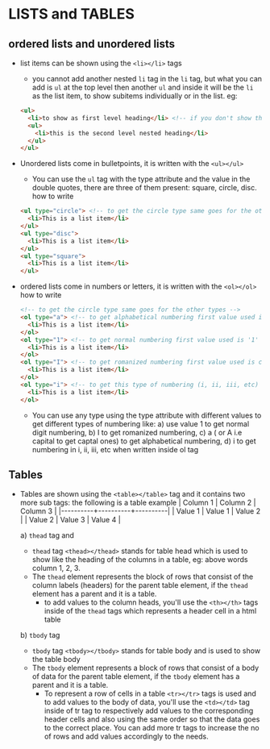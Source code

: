 # LISTS and TABLES

## ordered lists and unordered lists

- list items can be shown using the `<li></li>` tags
  - you cannot add another nested `li` tag in the `li` tag, but what you can add is `ul` at the top level then another `ul` and inside it will be the `li` as the list item, to show subitems individually or in the list.
  eg:

  ``` html
  <ul>
    <li>to show as first level heading</li> <!-- if you don't show this line then it will become the same as the other list items if there are any above -->
    <ul>
      <li>this is the second level nested heading</li>
    </ul>
  </ul>
  ```

- Unordered lists come in bulletpoints, it is written with the `<ul></ul>`
  - You can use the `ul` tag with the type attribute and the value in the double quotes, there are three of them present: square, circle, disc.
  how to write

  ``` html
  <ul type="circle"> <!-- to get the circle type same goes for the other types -->
    <li>This is a list item</li>
  </ul>
  <ul type="disc">
    <li>This is a list item</li>
  </ul>
  <ul type="square">
    <li>This is a list item</li>
  </ul>
  ```

- ordered lists come in numbers or letters, it is written with the `<ol></ol>`
how to write

  ``` html
  <!-- to get the circle type same goes for the other types -->
  <ol type="a"> <!-- to get alphabetical numbering first value used is 'a' rest are adjusted auto -->
    <li>This is a list item</li>
  </ol>
  <ol type="1"> <!-- to get normal numbering first value used is '1' rest are adjusted auto -->
    <li>This is a list item</li>
  </ol>
  <ol type="I"> <!-- to get romanized numbering first value used is capital 'i' rest are adjusted auto -->
    <li>This is a list item</li>
  </ol>
  <ol type="i"> <!-- to get this type of numbering (i, ii, iii, etc)  first value used is 'i' rest are adjusted auto -->
    <li>This is a list item</li>
  </ol>
  ```

  - You can use any type using the type attribute with different values to get different types of numbering like:
  a) use value 1 to get normal digit numbering,
  b) I to get romanized numbering,
  c) a ( or A i.e capital to get captal ones) to get alphabetical numbering,
  d) i to get numbering in i, ii, iii, etc when written inside ol tag

## Tables

- Tables are shown using the `<table></table>` tag and it contains two more sub tags:
the following is a table example
| Column 1 | Column 2 | Column 3 |
|----------+----------+----------|
| Value 1  | Value 1  | Value 2  |
| Value 2  | Value 3  | Value 4  |

  a) `thead` tag and
  - `thead` tag `<thead></thead>` stands for table head which is used to show like the heading of the columns in a table, eg: above words column 1, 2, 3.
  - The `thead` element represents the block of rows that consist of the column labels (headers) for the parent table element, if the `thead` element has a parent and it is a table.
    - to add values to the column heads, you'll use the `<th></th>` tags inside of the `thead` tags which represents a header cell in a html table

  b) `tbody` tag
  - `tbody` tag `<tbody></tbody>` stands for table body and is used to show the table body
  - The `tbody` element represents a block of rows that consist of a body of data for the parent table element, if the `tbody` element has a parent and it is a table.
    - To represent a row of cells in a table `<tr></tr>` tags is used and to add values to the body of data, you'll use the `<td></td>` tag inside of tr tag to respectively add values to the corresponding header cells and also using the same order so that the data goes to the correct place. You can add more tr tags to increase the no of rows and add values accordingly to the needs.
